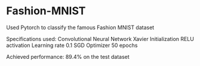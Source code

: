 # Fashion-MNIST

Used Pytorch to classify the famous Fashion MNIST dataset

Specifications used:
Convolutional Neural Network
Xavier Initialization
RELU activation
Learning rate 0.1
SGD Optimizer
50 epochs

Achieved performance:
89.4% on the test dataset
